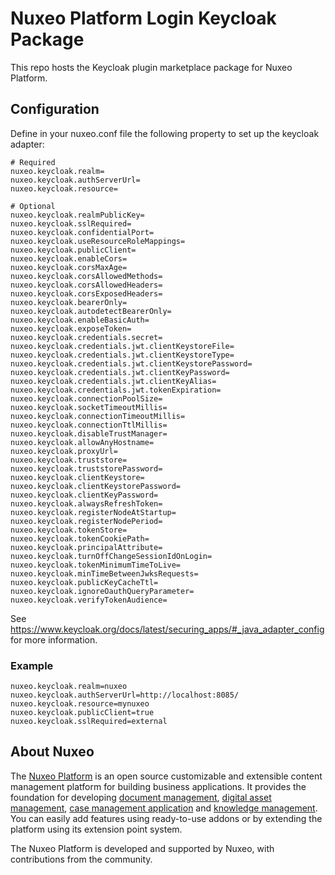 # Nuxeo Platform Login Keycloak Package

This repo hosts the Keycloak plugin marketplace package for Nuxeo Platform.

## Configuration

Define in your nuxeo.conf file the following property to set up the keycloak adapter:
```
# Required
nuxeo.keycloak.realm=
nuxeo.keycloak.authServerUrl=
nuxeo.keycloak.resource=

# Optional
nuxeo.keycloak.realmPublicKey=
nuxeo.keycloak.sslRequired=
nuxeo.keycloak.confidentialPort=
nuxeo.keycloak.useResourceRoleMappings=
nuxeo.keycloak.publicClient=
nuxeo.keycloak.enableCors=
nuxeo.keycloak.corsMaxAge=
nuxeo.keycloak.corsAllowedMethods=
nuxeo.keycloak.corsAllowedHeaders=
nuxeo.keycloak.corsExposedHeaders=
nuxeo.keycloak.bearerOnly=
nuxeo.keycloak.autodetectBearerOnly=
nuxeo.keycloak.enableBasicAuth=
nuxeo.keycloak.exposeToken=
nuxeo.keycloak.credentials.secret=
nuxeo.keycloak.credentials.jwt.clientKeystoreFile=
nuxeo.keycloak.credentials.jwt.clientKeystoreType=
nuxeo.keycloak.credentials.jwt.clientKeystorePassword=
nuxeo.keycloak.credentials.jwt.clientKeyPassword=
nuxeo.keycloak.credentials.jwt.clientKeyAlias=
nuxeo.keycloak.credentials.jwt.tokenExpiration=
nuxeo.keycloak.connectionPoolSize=
nuxeo.keycloak.socketTimeoutMillis=
nuxeo.keycloak.connectionTimeoutMillis=
nuxeo.keycloak.connectionTtlMillis=
nuxeo.keycloak.disableTrustManager=
nuxeo.keycloak.allowAnyHostname=
nuxeo.keycloak.proxyUrl=
nuxeo.keycloak.truststore=
nuxeo.keycloak.truststorePassword=
nuxeo.keycloak.clientKeystore=
nuxeo.keycloak.clientKeystorePassword=
nuxeo.keycloak.clientKeyPassword=
nuxeo.keycloak.alwaysRefreshToken=
nuxeo.keycloak.registerNodeAtStartup=
nuxeo.keycloak.registerNodePeriod=
nuxeo.keycloak.tokenStore=
nuxeo.keycloak.tokenCookiePath=
nuxeo.keycloak.principalAttribute=
nuxeo.keycloak.turnOffChangeSessionIdOnLogin=
nuxeo.keycloak.tokenMinimumTimeToLive=
nuxeo.keycloak.minTimeBetweenJwksRequests=
nuxeo.keycloak.publicKeyCacheTtl=
nuxeo.keycloak.ignoreOauthQueryParameter=
nuxeo.keycloak.verifyTokenAudience=
```
See https://www.keycloak.org/docs/latest/securing_apps/#_java_adapter_config for more information.

### Example

```
nuxeo.keycloak.realm=nuxeo
nuxeo.keycloak.authServerUrl=http://localhost:8085/
nuxeo.keycloak.resource=mynuxeo
nuxeo.keycloak.publicClient=true
nuxeo.keycloak.sslRequired=external
```

## About Nuxeo

The [Nuxeo Platform](http://www.nuxeo.com/products/content-management-platform/) is an open source customizable and extensible content management platform for building business applications. It provides the foundation for developing [document management](http://www.nuxeo.com/solutions/document-management/), [digital asset management](http://www.nuxeo.com/solutions/digital-asset-management/), [case management application](http://www.nuxeo.com/solutions/case-management/) and [knowledge management](http://www.nuxeo.com/solutions/advanced-knowledge-base/). You can easily add features using ready-to-use addons or by extending the platform using its extension point system.

The Nuxeo Platform is developed and supported by Nuxeo, with contributions from the community.
